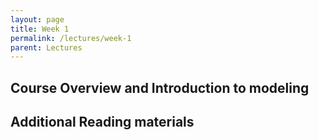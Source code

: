 ```yaml
---
layout: page
title: Week 1
permalink: /lectures/week-1
parent: Lectures
---
```


## Course Overview and Introduction to modeling



## Additional Reading materials
